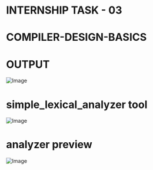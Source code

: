 # INTERNSHIP TASK - 03

# COMPILER-DESIGN-BASICS












# OUTPUT

![Image](https://github.com/user-attachments/assets/7be26340-d58e-47c2-93c0-d68256a8b7cf)

# simple_lexical_analyzer tool

![Image](https://github.com/user-attachments/assets/81aac50c-164a-4628-9518-e3fbbe8eddce)

# analyzer preview

![Image](https://github.com/user-attachments/assets/35b5db37-0232-49b4-aa28-a6ea8e8588af)
